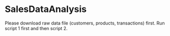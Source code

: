 # SalesDataAnalysis

Please download raw data file (customers, products, transactions) first.
Run script 1 first and then script 2.
